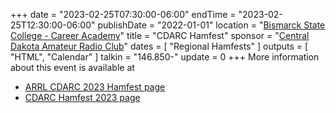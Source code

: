 +++
date = "2023-02-25T07:30:00-06:00"
endTime = "2023-02-25T12:30:00-06:00"
publishDate = "2022-01-01"
location = "[Bismarck State College - Career Academy](https://goo.gl/maps/x7hXsqhXTM1tFwxj6)"
title = "CDARC Hamfest"
sponsor = "[Central Dakota Amateur Radio Club](http://www.cdarcnd.com/)"
dates = [ "Regional Hamfests" ]
outputs = [ "HTML", "Calendar" ]
talkin = "146.850-"
update = 0
+++
More information about this event is available at

* [ARRL CDARC 2023 Hamfest page](http://www.arrl.org/hamfests/cdarc-2023-hamfest)
* [CDARC Hamfest 2023 page](http://www.cdarcnd.com/hamfest-2023.html)
